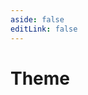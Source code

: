 ```yaml
---
aside: false
editLink: false
---
```


# Theme

<script setup>
import { onUpdated, watch } from 'vue'
import { useData } from 'vitepress'

import Chart from '../../components/SampleChart.vue'
import data from '../../data/sample/theme/index.json'

const { isDark } = useData()

onUpdated(() => {
  document.getElementById('k-line-chart').style.backgroundColor = isDark.value ? '#1b1b1f' : '#ffffff'
})

watch(isDark, (newValue) => {
  const container = document.getElementById('k-line-chart')
  if (newValue) {
    container.style.backgroundColor = '#1b1b1f'
  } else {
    container.style.backgroundColor = '#ffffff'
  }
})
</script>
<Chart :js="data['index.js']" :css="data['index.css']" :html="data['index.html']" title="Theme"/>

<!--@include: @/data/sample/theme/index.md-->